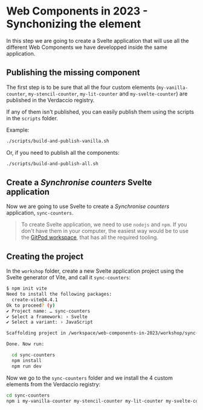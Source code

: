 # Web Components in 2023 - Synchonizing the element

In this step we are going to create a Svelte application that will use all the different Web Components we have developped inside the same application.

## Publishing the missing component

The first step is to be sure that all the four custom  elements (`my-vanilla-counter`, `my-stencil-counter`, `my-lit-counter` and `my-svelte-counter`) are published in the Verdaccio registry.

If any of them isn't published, you can easily publish them using the scripts in the `scripts` folder.

Example:
```bash
./scripts/build-and-publish-vanilla.sh
```

Or, if you need to publish all the components:

```bash
./scripts/build-and-publish-all.sh
```

## Create a *Synchronise counters* Svelte application

Now we are going to use Svelte to create a *Synchronise counters* application, `sync-counters`.

> To create Svelte application, we need to use `nodejs` and `npm`. If you don't have them in your computer, the easiest way would be to use the [GitPod workspace](https://gitpod.io/#https://github.com/LostInBrittany/web-components-in-2023.git), that has all the required tooling.


## Creating the project

In the `workshop` folder, create a new Svelte application project using the Svelte generator of Vite, and call it `sync-counters`:

```bash
$ npm init vite
Need to install the following packages:
  create-vite@4.4.1
Ok to proceed? (y) 
✔ Project name: … sync-counters
✔ Select a framework: › Svelte
✔ Select a variant: › JavaScript

Scaffolding project in /workspace/web-components-in-2023/workshop/sync-counters...

Done. Now run:

  cd sync-counters
  npm install
  npm run dev
```

Now we go to the `sync-counters` folder and we install the 4 custom elements from the Verdaccio registry:

```bash
cd sync-counters
npm i my-vanilla-counter my-stencil-counter my-lit-counter my-svelte-counter --registry http://localhost:4873
```

